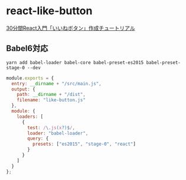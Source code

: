 # react-like-button

[30分間React入門「いいねボタン」作成チュートリアル](http://c16e.com/1510161700/)

## Babel6対応
```
yarn add babel-loader babel-core babel-preset-es2015 babel-preset-stage-0 --dev
```
```javascript:webpack.config.js
module.exports = {
  entry: __dirname + "/src/main.js",
  output: {
    path: __dirname + "/dist",
    filename: "like-button.js"
  },
  module: {
    loaders: [
      {
        test: /\.js(x?)$/,
        loader: "babel-loader",
        query: {
          presets: ["es2015", "stage-0", "react"]
        }
      }
    ]
  }
};
```
